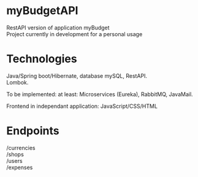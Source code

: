 # myBudgetAPI
RestAPI version of application myBudget  
Project currently in development for a personal usage

# Technologies

Java/Spring boot/Hibernate, database mySQL, RestAPI.  
Lombok.  

To be implemented: at least: Microservices (Eureka), RabbitMQ, JavaMail.

Frontend in independant application: JavaScript/CSS/HTML

# Endpoints
/currencies  
/shops  
/users  
/expenses  
